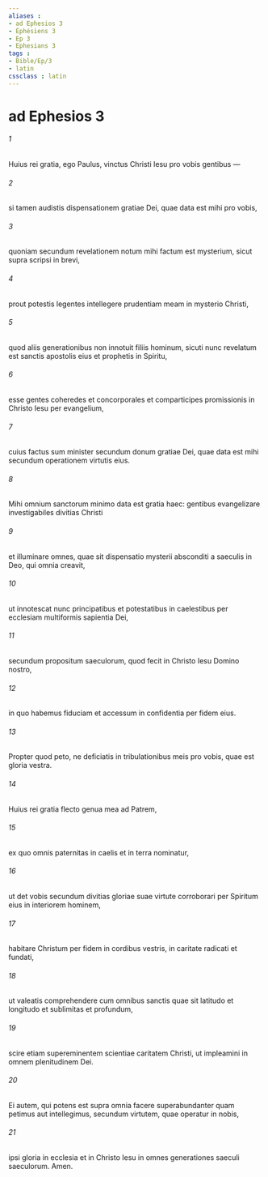 ```yaml
---
aliases : 
- ad Ephesios 3
- Éphésiens 3
- Ep 3
- Ephesians 3
tags : 
- Bible/Ep/3
- latin
cssclass : latin
---
```


# ad Ephesios 3

###### 1
Huius rei gratia, ego Paulus, vinctus Christi Iesu pro vobis gentibus — 
###### 2
si tamen audistis dispensationem gratiae Dei, quae data est mihi pro vobis, 
###### 3
quoniam secundum revelationem notum mihi factum est mysterium, sicut supra scripsi in brevi, 
###### 4
prout potestis legentes intellegere prudentiam meam in mysterio Christi, 
###### 5
quod aliis generationibus non innotuit filiis hominum, sicuti nunc revelatum est sanctis apostolis eius et prophetis in Spiritu, 
###### 6
esse gentes coheredes et concorporales et comparticipes promissionis in Christo Iesu per evangelium, 
###### 7
cuius factus sum minister secundum donum gratiae Dei, quae data est mihi secundum operationem virtutis eius. 
###### 8
Mihi omnium sanctorum minimo data est gratia haec: gentibus evangelizare investigabiles divitias Christi 
###### 9
et illuminare omnes, quae sit dispensatio mysterii absconditi a saeculis in Deo, qui omnia creavit, 
###### 10
ut innotescat nunc principatibus et potestatibus in caelestibus per ecclesiam multiformis sapientia Dei, 
###### 11
secundum propositum saeculorum, quod fecit in Christo Iesu Domino nostro, 
###### 12
in quo habemus fiduciam et accessum in confidentia per fidem eius. 
###### 13
Propter quod peto, ne deficiatis in tribulationibus meis pro vobis, quae est gloria vestra.
###### 14
Huius rei gratia flecto genua mea ad Patrem, 
###### 15
ex quo omnis paternitas in caelis et in terra nominatur, 
###### 16
ut det vobis secundum divitias gloriae suae virtute corroborari per Spiritum eius in interiorem hominem, 
###### 17
habitare Christum per fidem in cordibus vestris, in caritate radicati et fundati, 
###### 18
ut valeatis comprehendere cum omnibus sanctis quae sit latitudo et longitudo et sublimitas et profundum, 
###### 19
scire etiam supereminentem scientiae caritatem Christi, ut impleamini in omnem plenitudinem Dei.
###### 20
Ei autem, qui potens est supra omnia facere superabundanter quam petimus aut intellegimus, secundum virtutem, quae operatur in nobis, 
###### 21
ipsi gloria in ecclesia et in Christo Iesu in omnes generationes saeculi saeculorum. Amen.
